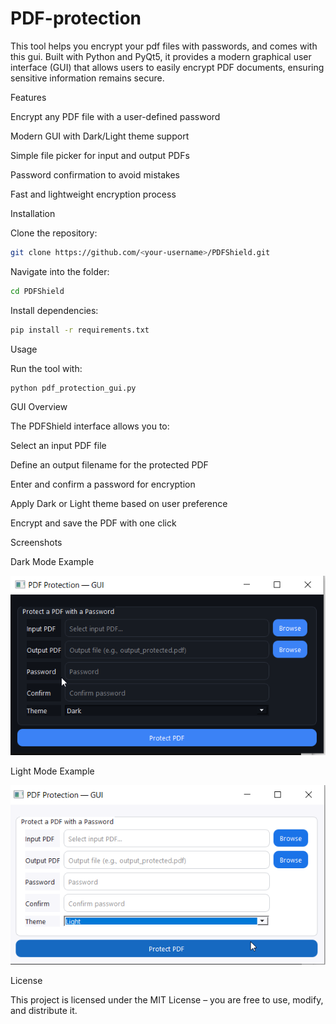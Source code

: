 # PDF-protection
This tool helps you encrypt your pdf files with passwords, and comes with this gui.
Built with Python and PyQt5, it provides a modern graphical user interface (GUI) that allows users to easily encrypt PDF documents, ensuring sensitive information remains secure.

Features

Encrypt any PDF file with a user-defined password

Modern GUI with Dark/Light theme support

Simple file picker for input and output PDFs

Password confirmation to avoid mistakes

Fast and lightweight encryption process

 Installation

Clone the repository:
```bash
git clone https://github.com/<your-username>/PDFShield.git
```

Navigate into the folder:
```bash
cd PDFShield
```

Install dependencies:
```bash
pip install -r requirements.txt
```
 Usage

Run the tool with:

```bash
python pdf_protection_gui.py
```
 GUI Overview

The PDFShield interface allows you to:

Select an input PDF file

Define an output filename for the protected PDF

Enter and confirm a password for encryption

Apply Dark or Light theme based on user preference

Encrypt and save the PDF with one click



 Screenshots

Dark Mode Example

![Pdf-protection Light](pdf-protection/pdf-protection-gui.png)

Light Mode Example

![Pdf-protection Dark](pdf-protection/pdf-protection-dark.png)


License

This project is licensed under the MIT License – you are free to use, modify, and distribute it.





